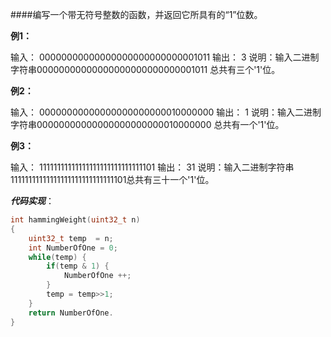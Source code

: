 ####编写一个带无符号整数的函数，并返回它所具有的“1”位数。

**例1：**

输入： 00000000000000000000000000001011
 输出： 3
 说明：输入二进制字符串00000000000000000000000000001011 总共有三个'1'位。

**例2：**

输入： 00000000000000000000000010000000
 输出： 1
 说明：输入二进制字符串00000000000000000000000010000000  总共有一个'1'位。

**例3：**

输入： 11111111111111111111111111111101
 输出： 31
 说明：输入二进制字符串11111111111111111111111111111101总共有三十一个'1'位。

***代码实现***：

```c
int hammingWeight(uint32_t n) 
{
    uint32_t temp  = n;
    int NumberOfOne = 0;
    while(temp) {
        if(temp & 1) {
            NumberOfOne ++;
        }
        temp = temp>>1;
    }
    return NumberOfOne.
}
```

